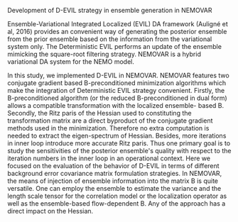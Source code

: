 Development of D-EVIL strategy in ensemble generation in NEMOVAR

Ensemble-Variational Integrated Localized (EVIL) DA framework (Auligné et al, 2016) provides an convenient way of generating the posterior ensemble from the prior ensemble based on the information from the variational system only. The Deterministic EVIL performs an update of the ensemble mimicking the square-root filtering strategy. NEMOVAR is a hybrid variational DA system for the NEMO model. 

In this study, we implemented D-EVIL in NEMOVAR. NEMOVAR features two conjugate gradient based B-preconditioned minimization algorithms which make the integration of Deterministic EVIL strategy convenient. Firstly, the B-preconditioned algorithm (or the reduced B-preconditioned in dual form)  allows a compatible transformation with the localized ensemble- based B. Secondly, the Ritz paris of the Hessian used to constituting the transformation matrix are a direct byproduct of the conjugate gradient methods used in the minimization. Therefore no extra computation is needed to extract the eigen-spectrum of Hessian. Besides, more iterations in inner loop introduce more accurate Ritz paris. Thus one primary goal is to study the sensitivities of the posterior ensemble's quality with respect to the iteration numbers in the inner loop in an operational context. Here we focused on the evaluation of the behavior of D-EVIL in terms of different background error covariance matrix formulation strategies. In NEMOVAR, the means of injection of ensemble information into the matrix B is quite versatile. One can employ the ensemble to estimate the variance and the length scale tensor for the correlation model or the localization operator as well as the ensemble-based flow-dependent B. Any of the approach has a direct impact on the Hessian.
